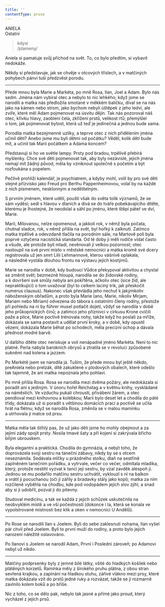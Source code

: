```yaml
---
title: ''
contentType: prose
---
```


ANIELA  
Ostatní

> kdysi  
> /plameny/

Aniela si pamatuje svůj příchod na svět. To, co bylo předtím, si vybavit nedokáže.

Někdy si představuje, jak se chvěje v otcových tříslech, a v matčiných pohybech pánví tuší předzvěst porodu.

* * *

Přede mnou byla Marie a Markéta, po mně Rosa, Ilan, Joel a Adam. Bylo nás sedm. Jména nám vybíral otec a nebylo to nic lehkého; když jsme se narodili a matka nás předložila smotané v měkkém balíčku, díval se na nás jako na kámen nebo strom, jako bychom nebyli úštěpek z jeho ledví, ale zvíře, které měl Adam pojmenovat na úsvitu dějin. Tak nás pozoroval náš otec, křivku hlavy, zaoblení čela, zkřížení prstů, velikost rtů; přemýšlel o tom, jak pojmenovat bytost, která už teď je jedinečná a jednou bude sama.

Porodila matka bezejmenné uzlíky, a teprve otec z nich přidělením jména učinil děti? Anebo jsme mu byli dětmi od počátku? Věděl, kolik dětí bude mít, a učinil tak Marii počátkem a Adama koncem?

Představuji si ho ve světle lampy. Prsty pod bradou, trpělivě přebírá myšlenky. Chce své děti pojmenovat tak, aby byly nezávislé, jejich jména nemají mít žádný původ, měla by vzniknout společně s početím a být rozfoukána s popelem.

Pečlivě prohlíží kalendář, je psychiatrem, a kdyby mohl, volil by pro své děti stejné přízvisko jako Freud pro Berthu Pappenheimovou, volal by na každé z nich písmenem, nesklonným a nedělitelným.

S prvním jménem, které udělí, pouští však do světa tolik významů, že se sám vyděsí; sedí s hlavou v dlaních a dívá se do tváře pobekávajícího dítěte, kterému je lhostejné, že neodolal a sáhl po jménu, které štěpí páteř ve dví, Marie.

Marii, Milovanou, nelze opomenout, a jakkoli rok, v němž byla počata, chutnal sladce, rok, v němž přišla na svět, byl hořký k za­lknu­tí. Zatímco matka trpělivě a odevzdaně tlačila na porodním sále, na Martově poli byla poprvé vztyčena nacistická standarta. Od té doby ji měli rodiče vídat často a všude, ale protože byli mladí, nevěnovali jí velkou pozornost; otec nastoupil na své první místo v městské nemocnici a matka kromě své dcery registrovala už jen smrt Lilii Lehmannové, kterou vášnivě oplakala, a následně vystála dlouhou frontu na výstavu jejích kostýmů.

Marie se narodila v době, kdy budoucí Vůdce překypoval aktivitou a chystal se změnit svět; bezmezně hloupá, narodila se do židovské rodiny, a k dovršení své smůly nebyla ani pokřtěna, ačkoliv otec (sice žid, ale nepraktikující) o tom uvažoval (byl to celkem laciný trik, jak přeskočit numerus clausus). Nakonec však převládla jeho nechuť k jakýmkoliv náboženským obřadům, a proto byla Marie (ano, Marie, nikoliv Mirjam, Mariam nebo Miriam) odvezena do tábora s ostatními členy rodiny, přestože při pohledu na ni by führer musel potlačit dojetí, vždyť se narodila v době jeho průkopnických činů; a zatímco jeho příznivci v cirkusu Krone cvičili paže a plíce, Marie poctivě trénovala nohy, takže když ho poslali za mříže, dokázala se sama postavit a udělat první kroky, a v době, kdy opustil vězení, dokázala Marie běhat po schodech, měla precizní úchop a dávala přednost modré barvě.

U dalšího dítěte otec neriskuje a volí nenápadné jméno Markéta. Není to nic platné. Perla nabyla barokních obrysů a ztratila se v revoluci způsobené sukněmi nad kolena a jazzem.

Po Markétě jsem se narodila já. Tuším, že přede mnou byl ještě někdo, preAniela nebo preIzák, dítě zakuklené v plodových obalech, které odešlo tak tajemně, že ani matka nepoznala jeho pohlaví.

Po mně přišla Rosa. Rosa se narodila mezi dvěma požáry, ale nedokázala si poradit ani s jediným. V únoru hořel Reichstag a v květnu knihy, vyskládané na náměstích. Ve vzduchu pukali chrousti, přivábení žárem, a otec pendloval mezi knihovnou a kolébkou; Marii bylo deset let a chodila do páté třídy, dokázala už si poradit s většinou domácích prací a poctivě se učila hrát na flétnu; když se narodila Rosa, změnila se v malou maminku a utrhovala ji matce od prsu.

* * *

Matka měla tak štíhlý pas, že už jako děti jsme ho mohly obejmout a za jejími zády spojit prsty. Nosila tmavé šaty a při kojení si zakrývala břicho bílým ubrouskem.

Byla elegantní a praktická. Chodila do gymnázia, a nebýt toho, že doprovázela svoji sestru na taneční zábavy, nikdy by se s otcem neseznámila. Sedávala mlčky u prázdného stolku, dlaň na sestřině zaplněném tanečním pořádku, a vytrvale, večer co večer, odmítala mladíka, který, protože nestihl vyzvat k tanci její sestru, by vzal zavděk alespoň jí. Jednou se mu podařilo matčinu sestru uchvátit, vyklouzl s ní na balkon a vrátil ji pocuchanou (oči jí zářily a bradavky stály jako kopí); matka za ním rozčileně vyběhla na chodbu, kde pod vodopádem jejích slov zjihl, a snad aby si ji udobřil, pozval ji do pitevny.

Studoval medicínu, a tak se každá z jejich schůzek uskutečnila na neobvyklém místě a ve vší počestnosti (dokonce i ta, která se konala ve vypolstrované místnosti bez klik a oken v nemocnici U Andělů).

* * *

Po Rose se narodili Ilan s Joelem. Byli do sebe zaklesnuti nohama, Ilan vyšel pár chvil před Joelem. Byli to první muži do rodiny, a proto bylo jejich narození náležitě oslavováno.

Po Ilanovi s Joelem se narodil Adam, První i Poslední zároveň; po Adamovi nebyl už nikdo.

* * *

Matčiny podprsenky byly z jemné bílé látky, všité do hladkých košilek nebo plátěných korzetů. Ramínka měly z širokého pruhu plátna, z obou stran sevřená krajkou, a zapínání na hladkou stuhu, zářivé vlákno mezi prsy, které matka dokázala vzít do prstů jedné ruky a rozvázat, takže se jí rozmarně zavlnilo kolem boků a po břiše.

Nic z toho, co se dělo pak, nebylo tak jasné a přímé jako proud, který vycházel z jejích prsů.
